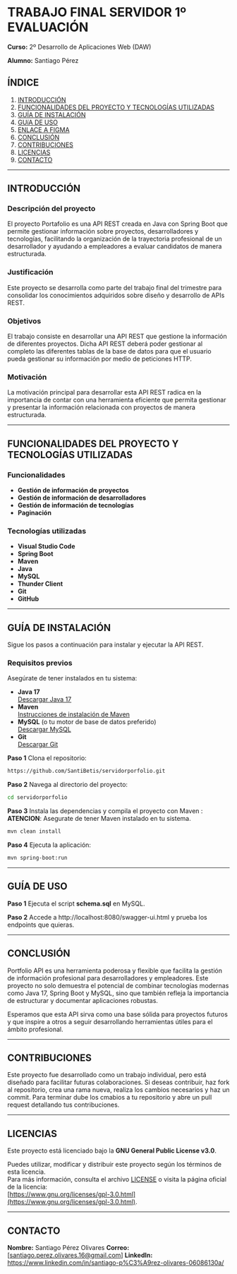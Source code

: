 # TRABAJO FINAL SERVIDOR 1º EVALUACIÓN

**Curso:** 2º Desarrollo de Aplicaciones Web (DAW)

**Alumno:** Santiago Pérez


## ÍNDICE

1. [INTRODUCCIÓN](#introducción)
2. [FUNCIONALIDADES DEL PROYECTO Y TECNOLOGÍAS UTILIZADAS](#funcionalidades-del-proyecto-y-tecnologías-utilizadas)
3. [GUÍA DE INSTALACIÓN](#guía-de-instalación)
4. [GUíA DE USO](#guía-de-uso)
5. [ENLACE A FIGMA](#enlace-a-figma)
6. [CONCLUSIÓN](#conclusión)
7. [CONTRIBUCIONES](#contribuciones)
8. [LICENCIAS](#licencias)
9. [CONTACTO](#contacto)

---

## INTRODUCCIÓN


### Descripción del proyecto

El proyecto Portafolio es una API REST creada en Java con Spring Boot que permite gestionar información sobre proyectos, desarrolladores y tecnologías, facilitando la organización de la trayectoria profesional de un desarrollador y ayudando a empleadores a evaluar candidatos de manera estructurada.


### Justificación

Este proyecto se desarrolla como parte del trabajo final del trimestre para consolidar los conocimientos adquiridos sobre diseño y desarrollo de APIs REST. 


### Objetivos

El trabajo consiste en desarrollar una API REST que gestione la información de diferentes proyectos. Dicha API REST deberá poder gestionar al completo las diferentes tablas de la base de datos para que el usuario pueda gestionar su información por medio de peticiones HTTP.


### Motivación

La motivación principal para desarrollar esta API REST radica en la importancia de contar con una herramienta eficiente que permita gestionar y presentar la información relacionada con proyectos de manera estructurada.

---


## FUNCIONALIDADES DEL PROYECTO Y TECNOLOGÍAS UTILIZADAS


### Funcionalidades

- **Gestión de información de proyectos**
- **Gestión de información de desarrolladores**
- **Gestión de información de tecnologías**
- **Paginación**


### Tecnologías utilizadas

- **Visual Studio Code**
- **Spring Boot**
- **Maven**
- **Java**
- **MySQL**
- **Thunder Client**
- **Git**
- **GitHub**

---


## GUÍA DE INSTALACIÓN

Sigue los pasos a continuación para instalar y ejecutar la API REST.

### Requisitos previos

Asegúrate de tener instalados en tu sistema:

- **Java 17**  
  [Descargar Java 17](https://www.oracle.com/java/technologies/javase-jdk17-downloads.html)
- **Maven**  
  [Instrucciones de instalación de Maven](https://maven.apache.org/install.html)
- **MySQL** (o tu motor de base de datos preferido)  
  [Descargar MySQL](https://dev.mysql.com/downloads/)
- **Git**  
  [Descargar Git](https://git-scm.com/)

**Paso 1** Clona el repositorio:

   ```bash
https://github.com/SantiBetis/servidorporfolio.git
   ```

**Paso 2** Navega al directorio del proyecto:

   ```bash
   cd servidorporfolio
   ```

**Paso 3** Instala las dependencias y compila el proyecto con Maven :
 **ATENCION**: Asegurate de tener Maven instalado en tu sistema.
   ```bash
   mvn clean install
   ```
**Paso 4** Ejecuta la aplicación:
   ```bash
   mvn spring-boot:run
   ```

---


## GUÍA DE USO

**Paso 1** Ejecuta el script **schema.sql** en MySQL.

**Paso 2** Accede a http://localhost:8080/swagger-ui.html y prueba los endpoints que quieras.

---


## CONCLUSIÓN

Portfolio API es una herramienta poderosa y flexible que facilita la gestión de información profesional para desarrolladores y empleadores. Este proyecto no solo demuestra el potencial de combinar tecnologías modernas como Java 17, Spring Boot y MySQL, sino que también refleja la importancia de estructurar y documentar aplicaciones robustas.

Esperamos que esta API sirva como una base sólida para proyectos futuros y que inspire a otros a seguir desarrollando herramientas útiles para el ámbito profesional.


---


## CONTRIBUCIONES

Este proyecto fue desarrollado como un trabajo individual, pero está diseñado para facilitar futuras colaboraciones. Si deseas contribuir, haz fork al repositorio, crea una rama nueva, realiza los cambios necesarios y haz un commit. Para terminar dube los cmabios a tu repositorio y abre un pull request detallando tus contribuciones.

---


## LICENCIAS

Este proyecto está licenciado bajo la **GNU General Public License v3.0**.  

Puedes utilizar, modificar y distribuir este proyecto según los términos de esta licencia.  
Para más información, consulta el archivo [LICENSE](./LICENSE) o visita la página oficial de la licencia:  
[https://www.gnu.org/licenses/gpl-3.0.html](https://www.gnu.org/licenses/gpl-3.0.html).

---


## CONTACTO

**Nombre:** Santiago Pérez Olivares
**Correo:** [santiago.perez.olivares.16@gmail.com[](mailto:santiago.perez.olivares.16@gmail.com)]
**LinkedIn:** https://www.linkedin.com/in/santiago-p%C3%A9rez-olivares-06086130a/
